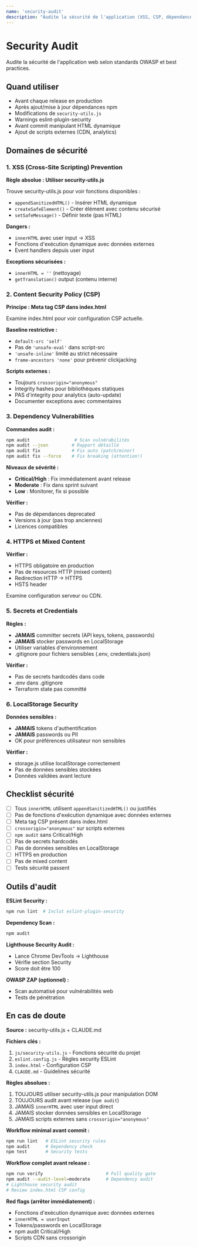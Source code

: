 ```yaml
---
name: 'security-audit'
description: "Audite la sécurité de l'application (XSS, CSP, dépendances vulnérables, CORS). Utiliser avant release, après ajout dépendances, ou modification security-utils.js"
---
```


# Security Audit

Audite la sécurité de l'application web selon standards OWASP et best practices.

## Quand utiliser

- Avant chaque release en production
- Après ajout/mise à jour dépendances npm
- Modifications de `security-utils.js`
- Warnings eslint-plugin-security
- Avant commit manipulant HTML dynamique
- Ajout de scripts externes (CDN, analytics)

## Domaines de sécurité

### 1. XSS (Cross-Site Scripting) Prevention

**Règle absolue : Utiliser security-utils.js**

Trouve security-utils.js pour voir fonctions disponibles :

- `appendSanitizedHTML()` - Insérer HTML dynamique
- `createSafeElement()` - Créer élément avec contenu sécurisé
- `setSafeMessage()` - Définir texte (pas HTML)

**Dangers :**

- `innerHTML` avec user input → XSS
- Fonctions d'exécution dynamique avec données externes
- Event handlers depuis user input

**Exceptions sécurisées :**

- `innerHTML = ''` (nettoyage)
- `getTranslation()` output (contenu interne)

### 2. Content Security Policy (CSP)

**Principe : Meta tag CSP dans index.html**

Examine index.html pour voir configuration CSP actuelle.

**Baseline restrictive :**

- `default-src 'self'`
- Pas de `'unsafe-eval'` dans script-src
- `'unsafe-inline'` limité au strict nécessaire
- `frame-ancestors 'none'` pour prévenir clickjacking

**Scripts externes :**

- Toujours `crossorigin="anonymous"`
- Integrity hashes pour bibliothèques statiques
- PAS d'integrity pour analytics (auto-update)
- Documenter exceptions avec commentaires

### 3. Dependency Vulnerabilities

**Commandes audit :**

```bash
npm audit                 # Scan vulnérabilités
npm audit --json         # Rapport détaillé
npm audit fix            # Fix auto (patch/minor)
npm audit fix --force    # Fix breaking (attention!)
```

**Niveaux de sévérité :**

- **Critical/High** : Fix immédiatement avant release
- **Moderate** : Fix dans sprint suivant
- **Low** : Monitorer, fix si possible

**Vérifier :**

- Pas de dépendances deprecated
- Versions à jour (pas trop anciennes)
- Licences compatibles

### 4. HTTPS et Mixed Content

**Vérifier :**

- HTTPS obligatoire en production
- Pas de resources HTTP (mixed content)
- Redirection HTTP → HTTPS
- HSTS header

Examine configuration serveur ou CDN.

### 5. Secrets et Credentials

**Règles :**

- **JAMAIS** committer secrets (API keys, tokens, passwords)
- **JAMAIS** stocker passwords en LocalStorage
- Utiliser variables d'environnement
- .gitignore pour fichiers sensibles (.env, credentials.json)

**Vérifier :**

- Pas de secrets hardcodés dans code
- .env dans .gitignore
- Terraform state pas committé

### 6. LocalStorage Security

**Données sensibles :**

- **JAMAIS** tokens d'authentification
- **JAMAIS** passwords ou PII
- OK pour préférences utilisateur non sensibles

**Vérifier :**

- storage.js utilise localStorage correctement
- Pas de données sensibles stockées
- Données validées avant lecture

## Checklist sécurité

- [ ] Tous `innerHTML` utilisent `appendSanitizedHTML()` ou justifiés
- [ ] Pas de fonctions d'exécution dynamique avec données externes
- [ ] Meta tag CSP présent dans index.html
- [ ] `crossorigin="anonymous"` sur scripts externes
- [ ] `npm audit` sans Critical/High
- [ ] Pas de secrets hardcodés
- [ ] Pas de données sensibles en LocalStorage
- [ ] HTTPS en production
- [ ] Pas de mixed content
- [ ] Tests sécurité passent

## Outils d'audit

**ESLint Security :**

```bash
npm run lint  # Inclut eslint-plugin-security
```

**Dependency Scan :**

```bash
npm audit
```

**Lighthouse Security Audit :**

- Lance Chrome DevTools → Lighthouse
- Vérifie section Security
- Score doit être 100

**OWASP ZAP (optionnel) :**

- Scan automatisé pour vulnérabilités web
- Tests de pénétration

## En cas de doute

**Source :** security-utils.js + CLAUDE.md

**Fichiers clés :**

1. `js/security-utils.js` - Fonctions sécurité du projet
2. `eslint.config.js` - Règles security ESLint
3. `index.html` - Configuration CSP
4. `CLAUDE.md` - Guidelines sécurité

**Règles absolues :**

1. TOUJOURS utiliser security-utils.js pour manipulation DOM
2. TOUJOURS audit avant release (`npm audit`)
3. JAMAIS `innerHTML` avec user input direct
4. JAMAIS stocker données sensibles en LocalStorage
5. JAMAIS scripts externes sans `crossorigin="anonymous"`

**Workflow minimal avant commit :**

```bash
npm run lint   # ESLint security rules
npm audit      # Dependency check
npm test       # Security tests
```

**Workflow complet avant release :**

```bash
npm run verify                        # Full quality gate
npm audit --audit-level=moderate      # Dependency audit
# Lighthouse security audit
# Review index.html CSP config
```

**Red flags (arrêter immédiatement) :**

- Fonctions d'exécution dynamique avec données externes
- `innerHTML = userInput`
- Tokens/passwords en LocalStorage
- npm audit Critical/High
- Scripts CDN sans crossorigin

